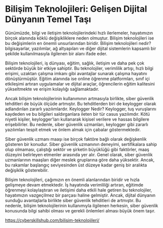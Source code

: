 # Bilişim Teknolojileri: Gelişen Dijital Dünyanın Temel Taşı

Günümüzde, bilgi ve iletişim teknolojilerindeki hızlı ilerlemeler, hayatımızın birçok alanında köklü değişikliklere neden olmuştur. Bilişim teknolojileri ise bu değişimlerin en önemli unsurlarından biridir. Bilişim teknolojileri nedir? bilgisayarlar, yazılımlar, ağ altyapıları ve diğer dijital sistemlerin kapsamlı bir şekilde kullanılmasıyla ilgilenen bir alanı ifade eder.

Bilişim teknolojileri, iş dünyası, eğitim, sağlık, iletişim ve daha pek çok sektörde büyük bir etkiye sahiptir. Bu teknolojiler, verimlilik artışı, hızlı bilgi erişimi, uzaktan çalışma imkanı gibi avantajlar sunarak çalışma hayatını dönüştürmüştür. Eğitim alanında ise online öğrenme platformları, sınıf içi etkileşimi artıran uygulamalar ve dijital araçlar, öğrencilerin eğitim kalitesini yükseltmekte ve erişim kolaylığı sağlamaktadır.

Ancak bilişim teknolojilerinin kullanımının artmasıyla birlikte, siber güvenlik tehditleri de büyük ölçüde artmıştır. Bu tehditlerden biri de keylogger olarak adlandırılan zararlı yazılımlardır. Keylogger Nedir? Keylogger, tuş vuruşlarını kaydeden ve bu bilgileri saldırganlara ileten bir tür casus yazılımdır. Kötü niyetli kişiler, keylogger'ları kullanarak kişisel verilere ve hassas bilgilere erişebilirler. Bu nedenle, siber güvenlik uzmanları, keylogger gibi zararlı yazılımları tespit etmek ve önlem almak için çabalar göstermektedir.

Siber güvenlik uzmanı maaşı ise birçok faktöre bağlı olarak değişkenlik gösteren bir konudur. Siber güvenlik uzmanının deneyimi, sertifikalara sahip olup olmaması, çalıştığı sektör ve şirketin büyüklüğü gibi faktörler, maaş düzeyini belirleyen etmenler arasında yer alır. Genel olarak, siber güvenlik uzmanlarının maaşları diğer meslek gruplarına göre daha yüksektir. Ancak, bu rakamlar başlangıç seviyesinden üst düzeye kadar geniş bir aralıkta değişiklik gösterebilir.

Bilişim teknolojileri, çağımızın en önemli alanlarından biridir ve hızla gelişmeye devam etmektedir. İş hayatında verimliliği artıran, eğitimde öğrenmeyi kolaylaştıran ve iletişimi daha etkili hale getiren bu teknolojiler, hayatımızın vazgeçilmez bir parçası haline gelmiştir. Ancak, dijital dünyanın sunduğu avantajlarla birlikte siber güvenlik tehditleri de artmıştır. Bu nedenle, bilişim teknolojilerinin kullanımıyla ilgilenen herkesin, siber güvenlik konusunda bilgi sahibi olması ve gerekli önlemleri alması büyük önem taşır.

https://cyberskillshub.com/bilisim-teknolojileri/
